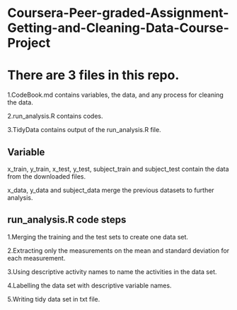 # Coursera-Peer-graded-Assignment-Getting-and-Cleaning-Data-Course-Project
# There are 3 files in this repo.
1.CodeBook.md contains variables, the data, and any process for cleaning the data.

2.run_analysis.R contains codes.

3.TidyData contains output of the run_analysis.R file.


##  Variable
x_train, y_train, x_test, y_test, subject_train and subject_test contain the data from the downloaded files.

x_data, y_data and subject_data merge the previous datasets to further analysis.

## run_analysis.R code steps
1.Merging the training and the test sets to create one data set.

2.Extracting only the measurements on the mean and standard deviation for each measurement.

3.Using descriptive activity names to name the activities in the data set.

4.Labelling the data set with descriptive variable names.

5.Writing tidy data set in txt file.

